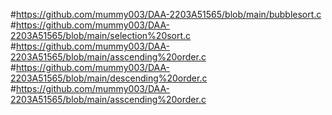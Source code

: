 #https://github.com/mummy003/DAA-2203A51565/blob/main/bubblesort.c
#https://github.com/mummy003/DAA-2203A51565/blob/main/selection%20sort.c
#https://github.com/mummy003/DAA-2203A51565/blob/main/asscending%20order.c
#https://github.com/mummy003/DAA-2203A51565/blob/main/descending%20order.c
#https://github.com/mummy003/DAA-2203A51565/blob/main/asscending%20order.c
